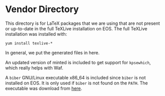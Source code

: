 Vendor Directory
================

This directory is for LaTeX packages that we are using that are not present or up-to-date in the full TeXLive installation on EOS. The full TeXLive installation was installed with:

    yum install texlive-*

In general, we put the generated files in here.

An updated version of minted is included to get support for `kpsewhich`, which really helps with Waf.

A `biber` GNU/Linux executable x86_64 is included since `biber` is not installed on EOS. It is only used if `biber` is not found on the `PATH`. The executable was download from [here](http://sourceforge.net/projects/biblatex-biber/files/biblatex-biber/1.9/binaries/Linux/biber-linux_x86_64.tar.gz).
